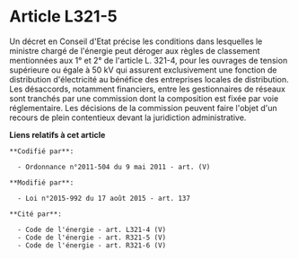 # Article L321-5

Un décret en Conseil d'Etat précise les conditions dans lesquelles le ministre chargé de l'énergie peut déroger aux règles de
classement mentionnées aux 1° et 2° de l'article L. 321-4, pour les ouvrages de tension supérieure ou égale à 50 kV qui
assurent exclusivement une fonction de distribution d'électricité au bénéfice des entreprises locales de distribution. Les
désaccords, notamment financiers, entre les gestionnaires de réseaux sont tranchés par une commission dont la composition est
fixée par voie réglementaire. Les décisions de la commission peuvent faire l'objet d'un recours de plein contentieux devant
la juridiction administrative.

**Liens relatifs à cet article**

	**Codifié par**:

	  - Ordonnance n°2011-504 du 9 mai 2011 - art. (V)

	**Modifié par**:

	  - Loi n°2015-992 du 17 août 2015 - art. 137

	**Cité par**:

	  - Code de l'énergie - art. L321-4 (V)
	  - Code de l'énergie - art. R321-5 (V)
	  - Code de l'énergie - art. R321-6 (V)
